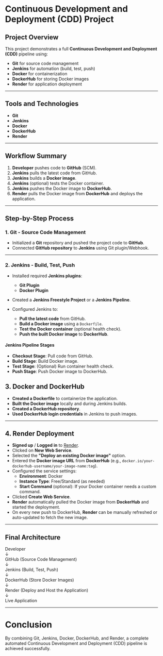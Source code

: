 # Continuous Development and Deployment (CDD) Project

## **Project Overview**
This project demonstrates a full **Continuous Development and Deployment (CDD)** pipeline using:
- **Git** for source code management
- **Jenkins** for automation (build, test, push)
- **Docker** for containerization
- **DockerHub** for storing Docker images
- **Render** for application deployment

---

## **Tools and Technologies**
- **Git**
- **Jenkins**
- **Docker**
- **DockerHub**
- **Render**

---

## **Workflow Summary**
1. **Developer** pushes code to **GitHub** (SCM).
2. **Jenkins** pulls the latest code from GitHub.
3. **Jenkins** builds a **Docker image**.
4. **Jenkins** (optional) tests the Docker container.
5. **Jenkins** pushes the Docker image to **DockerHub**.
6. **Render** pulls the Docker image from **DockerHub** and deploys the application.

---

## **Step-by-Step Process**

### **1. Git - Source Code Management**
- Initialized a **Git** repository and pushed the project code to **GitHub**.
- Connected **GitHub repository** to **Jenkins** using Git plugin/Webhook.

---

### **2. Jenkins - Build, Test, Push**
- Installed required **Jenkins plugins**:
  - **Git Plugin**
  - **Docker Plugin**

- Created a **Jenkins Freestyle Project** or a **Jenkins Pipeline**.

- Configured Jenkins to:
  - **Pull the latest code** from GitHub.
  - **Build a Docker image** using a `Dockerfile`.
  - **Test the Docker container** (optional health check).
  - **Push the built Docker image** to **DockerHub**.

#### **Jenkins Pipeline Stages**
- **Checkout Stage**: Pull code from GitHub.
- **Build Stage**: Build Docker image.
- **Test Stage**: (Optional) Run container health check.
- **Push Stage**: Push Docker image to DockerHub.


## **3. Docker and DockerHub**
- **Created a Dockerfile** to containerize the application.
- **Built the Docker image** locally and during Jenkins builds.
- **Created a DockerHub repository**.
- **Used DockerHub login credentials** in Jenkins to push images.

---

## **4. Render Deployment**
- **Signed up** / **Logged in** to [Render](https://render.com/).
- Clicked on **New Web Service**.
- Selected the **"Deploy an existing Docker image"** option.
- Entered the **Docker image URL** from **DockerHub** (e.g., `docker.io/your-dockerhub-username/your-image-name:tag`).
- Configured the service settings:
  - **Environment**: Docker
  - **Instance Type**: Free/Standard (as needed)
  - **Start Command** (optional): If your Docker container needs a custom command.
- Clicked **Create Web Service**.
- **Render** automatically pulled the Docker image from **DockerHub** and started the deployment.
- On every new push to DockerHub, **Render** can be manually refreshed or auto-updated to fetch the new image.

---

## **Final Architecture**

Developer  
   ↓  
GitHub (Source Code Management)  
   ↓  
Jenkins (Build, Test, Push)  
   ↓  
DockerHub (Store Docker Images)  
   ↓  
Render (Deploy and Host the Application)  
   ↓  
Live Application


---

# Conclusion
By combining Git, Jenkins, Docker, DockerHub, and Render, a complete automated Continuous Development and Deployment (CDD) pipeline is achieved successfully.
